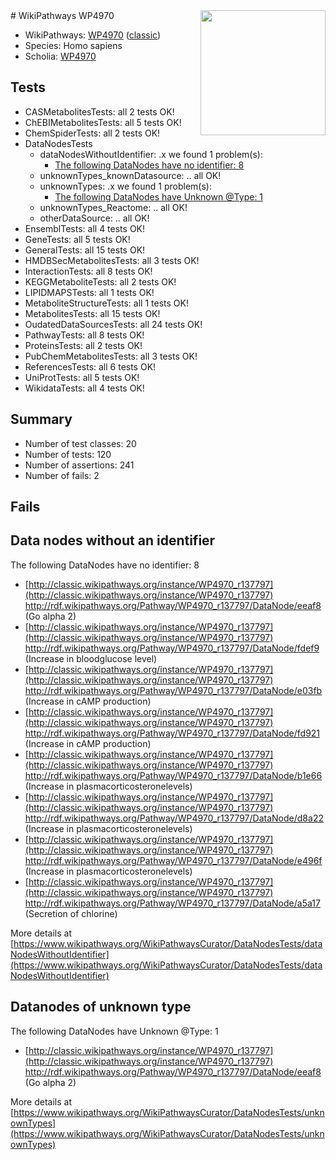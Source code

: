 <img style="float: right; width: 200px" src="https://upload.wikimedia.org/wikipedia/commons/thumb/8/83/Wplogo_with_text_500.png/640px-Wplogo_with_text_500.png" />
# WikiPathways WP4970

* WikiPathways: [WP4970](https://wikipathways.org/pathways/WP4970) ([classic](https://classic.wikipathways.org/instance/WP4970))
* Species: Homo sapiens
* Scholia: [WP4970](https://scholia.toolforge.org/wikipathways/WP4970)
## Tests
* CASMetabolitesTests: all 2 tests OK!
* ChEBIMetabolitesTests: all 5 tests OK!
* ChemSpiderTests: all 2 tests OK!
* DataNodesTests
    * dataNodesWithoutIdentifier: .x we found 1 problem(s):
        * [The following DataNodes have no identifier: 8](#d2d32fa7)
    * unknownTypes_knownDatasource: .. all OK!
    * unknownTypes: .x we found 1 problem(s):
        * [The following DataNodes have Unknown @Type: 1](#839973df)
    * unknownTypes_Reactome: .. all OK!
    * otherDataSource: .. all OK!
* EnsemblTests: all 4 tests OK!
* GeneTests: all 5 tests OK!
* GeneralTests: all 15 tests OK!
* HMDBSecMetabolitesTests: all 3 tests OK!
* InteractionTests: all 8 tests OK!
* KEGGMetaboliteTests: all 2 tests OK!
* LIPIDMAPSTests: all 1 tests OK!
* MetaboliteStructureTests: all 1 tests OK!
* MetabolitesTests: all 15 tests OK!
* OudatedDataSourcesTests: all 24 tests OK!
* PathwayTests: all 8 tests OK!
* ProteinsTests: all 2 tests OK!
* PubChemMetabolitesTests: all 3 tests OK!
* ReferencesTests: all 6 tests OK!
* UniProtTests: all 5 tests OK!
* WikidataTests: all 4 tests OK!


## Summary

* Number of test classes: 20
* Number of tests: 120
* Number of assertions: 241
* Number of fails: 2

## Fails

<a name="d2d32fa7" />

## Data nodes without an identifier

The following DataNodes have no identifier: 8

* [http://classic.wikipathways.org/instance/WP4970_r137797](http://classic.wikipathways.org/instance/WP4970_r137797) http://rdf.wikipathways.org/Pathway/WP4970_r137797/DataNode/eeaf8 (Go alpha 2)
* [http://classic.wikipathways.org/instance/WP4970_r137797](http://classic.wikipathways.org/instance/WP4970_r137797) http://rdf.wikipathways.org/Pathway/WP4970_r137797/DataNode/fdef9 (Increase in bloodglucose level)
* [http://classic.wikipathways.org/instance/WP4970_r137797](http://classic.wikipathways.org/instance/WP4970_r137797) http://rdf.wikipathways.org/Pathway/WP4970_r137797/DataNode/e03fb (Increase in cAMP production)
* [http://classic.wikipathways.org/instance/WP4970_r137797](http://classic.wikipathways.org/instance/WP4970_r137797) http://rdf.wikipathways.org/Pathway/WP4970_r137797/DataNode/fd921 (Increase in cAMP production)
* [http://classic.wikipathways.org/instance/WP4970_r137797](http://classic.wikipathways.org/instance/WP4970_r137797) http://rdf.wikipathways.org/Pathway/WP4970_r137797/DataNode/b1e66 (Increase in plasmacorticosteronelevels)
* [http://classic.wikipathways.org/instance/WP4970_r137797](http://classic.wikipathways.org/instance/WP4970_r137797) http://rdf.wikipathways.org/Pathway/WP4970_r137797/DataNode/d8a22 (Increase in plasmacorticosteronelevels)
* [http://classic.wikipathways.org/instance/WP4970_r137797](http://classic.wikipathways.org/instance/WP4970_r137797) http://rdf.wikipathways.org/Pathway/WP4970_r137797/DataNode/e496f (Increase in plasmacorticosteronelevels)
* [http://classic.wikipathways.org/instance/WP4970_r137797](http://classic.wikipathways.org/instance/WP4970_r137797) http://rdf.wikipathways.org/Pathway/WP4970_r137797/DataNode/a5a17 (Secretion of chlorine)


More details at [https://www.wikipathways.org/WikiPathwaysCurator/DataNodesTests/dataNodesWithoutIdentifier](https://www.wikipathways.org/WikiPathwaysCurator/DataNodesTests/dataNodesWithoutIdentifier)

<a name="839973df" />

## Datanodes of unknown type

The following DataNodes have Unknown @Type: 1

* [http://classic.wikipathways.org/instance/WP4970_r137797](http://classic.wikipathways.org/instance/WP4970_r137797) http://rdf.wikipathways.org/Pathway/WP4970_r137797/DataNode/eeaf8 (Go alpha 2)


More details at [https://www.wikipathways.org/WikiPathwaysCurator/DataNodesTests/unknownTypes](https://www.wikipathways.org/WikiPathwaysCurator/DataNodesTests/unknownTypes)

